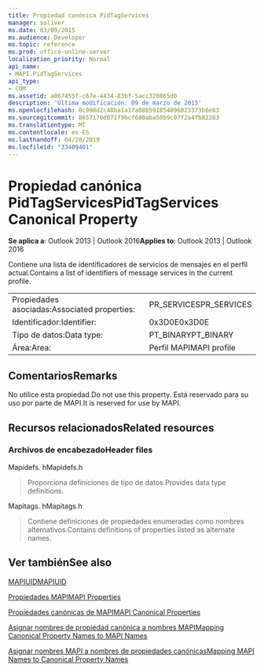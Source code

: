 ```yaml
---
title: Propiedad canónica PidTagServices
manager: soliver
ms.date: 03/09/2015
ms.audience: Developer
ms.topic: reference
ms.prod: office-online-server
localization_priority: Normal
api_name:
- MAPI.PidTagServices
api_type:
- COM
ms.assetid: a067455f-c67e-4434-83bf-5acc320865d0
description: 'Última modificación: 09 de marzo de 2015'
ms.openlocfilehash: 0c998d2c48ba1a17a08b591854896023373b6e83
ms.sourcegitcommit: 8657170d071f9bcf680aba50b9c07f2a4fb82283
ms.translationtype: MT
ms.contentlocale: es-ES
ms.lasthandoff: 04/28/2019
ms.locfileid: "33409401"
---
```

# <a name="pidtagservices-canonical-property"></a><span data-ttu-id="2e61d-103">Propiedad canónica PidTagServices</span><span class="sxs-lookup"><span data-stu-id="2e61d-103">PidTagServices Canonical Property</span></span>

  
  
<span data-ttu-id="2e61d-104">**Se aplica a**: Outlook 2013 | Outlook 2016</span><span class="sxs-lookup"><span data-stu-id="2e61d-104">**Applies to**: Outlook 2013 | Outlook 2016</span></span> 
  
<span data-ttu-id="2e61d-105">Contiene una lista de identificadores de servicios de mensajes en el perfil actual.</span><span class="sxs-lookup"><span data-stu-id="2e61d-105">Contains a list of identifiers of message services in the current profile.</span></span>
  
|||
|:-----|:-----|
|<span data-ttu-id="2e61d-106">Propiedades asociadas:</span><span class="sxs-lookup"><span data-stu-id="2e61d-106">Associated properties:</span></span>  <br/> |<span data-ttu-id="2e61d-107">PR_SERVICES</span><span class="sxs-lookup"><span data-stu-id="2e61d-107">PR_SERVICES</span></span>  <br/> |
|<span data-ttu-id="2e61d-108">Identificador:</span><span class="sxs-lookup"><span data-stu-id="2e61d-108">Identifier:</span></span>  <br/> |<span data-ttu-id="2e61d-109">0x3D0E</span><span class="sxs-lookup"><span data-stu-id="2e61d-109">0x3D0E</span></span>  <br/> |
|<span data-ttu-id="2e61d-110">Tipo de datos:</span><span class="sxs-lookup"><span data-stu-id="2e61d-110">Data type:</span></span>  <br/> |<span data-ttu-id="2e61d-111">PT_BINARY</span><span class="sxs-lookup"><span data-stu-id="2e61d-111">PT_BINARY</span></span>  <br/> |
|<span data-ttu-id="2e61d-112">Área:</span><span class="sxs-lookup"><span data-stu-id="2e61d-112">Area:</span></span>  <br/> |<span data-ttu-id="2e61d-113">Perfil MAPI</span><span class="sxs-lookup"><span data-stu-id="2e61d-113">MAPI profile</span></span>  <br/> |
   
## <a name="remarks"></a><span data-ttu-id="2e61d-114">Comentarios</span><span class="sxs-lookup"><span data-stu-id="2e61d-114">Remarks</span></span>

<span data-ttu-id="2e61d-115">No utilice esta propiedad.</span><span class="sxs-lookup"><span data-stu-id="2e61d-115">Do not use this property.</span></span> <span data-ttu-id="2e61d-116">Está reservado para su uso por parte de MAPI.</span><span class="sxs-lookup"><span data-stu-id="2e61d-116">It is reserved for use by MAPI.</span></span>
  
## <a name="related-resources"></a><span data-ttu-id="2e61d-117">Recursos relacionados</span><span class="sxs-lookup"><span data-stu-id="2e61d-117">Related resources</span></span>

### <a name="header-files"></a><span data-ttu-id="2e61d-118">Archivos de encabezado</span><span class="sxs-lookup"><span data-stu-id="2e61d-118">Header files</span></span>

<span data-ttu-id="2e61d-119">Mapidefs. h</span><span class="sxs-lookup"><span data-stu-id="2e61d-119">Mapidefs.h</span></span>
  
> <span data-ttu-id="2e61d-120">Proporciona definiciones de tipo de datos.</span><span class="sxs-lookup"><span data-stu-id="2e61d-120">Provides data type definitions.</span></span>
    
<span data-ttu-id="2e61d-121">Mapitags. h</span><span class="sxs-lookup"><span data-stu-id="2e61d-121">Mapitags.h</span></span>
  
> <span data-ttu-id="2e61d-122">Contiene definiciones de propiedades enumeradas como nombres alternativos.</span><span class="sxs-lookup"><span data-stu-id="2e61d-122">Contains definitions of properties listed as alternate names.</span></span>
    
## <a name="see-also"></a><span data-ttu-id="2e61d-123">Ver también</span><span class="sxs-lookup"><span data-stu-id="2e61d-123">See also</span></span>



[<span data-ttu-id="2e61d-124">MAPIUID</span><span class="sxs-lookup"><span data-stu-id="2e61d-124">MAPIUID</span></span>](mapiuid.md)


[<span data-ttu-id="2e61d-125">Propiedades MAPI</span><span class="sxs-lookup"><span data-stu-id="2e61d-125">MAPI Properties</span></span>](mapi-properties.md)
  
[<span data-ttu-id="2e61d-126">Propiedades canónicas de MAPI</span><span class="sxs-lookup"><span data-stu-id="2e61d-126">MAPI Canonical Properties</span></span>](mapi-canonical-properties.md)
  
[<span data-ttu-id="2e61d-127">Asignar nombres de propiedad canónica a nombres MAPI</span><span class="sxs-lookup"><span data-stu-id="2e61d-127">Mapping Canonical Property Names to MAPI Names</span></span>](mapping-canonical-property-names-to-mapi-names.md)
  
[<span data-ttu-id="2e61d-128">Asignar nombres MAPI a nombres de propiedades canónicas</span><span class="sxs-lookup"><span data-stu-id="2e61d-128">Mapping MAPI Names to Canonical Property Names</span></span>](mapping-mapi-names-to-canonical-property-names.md)


